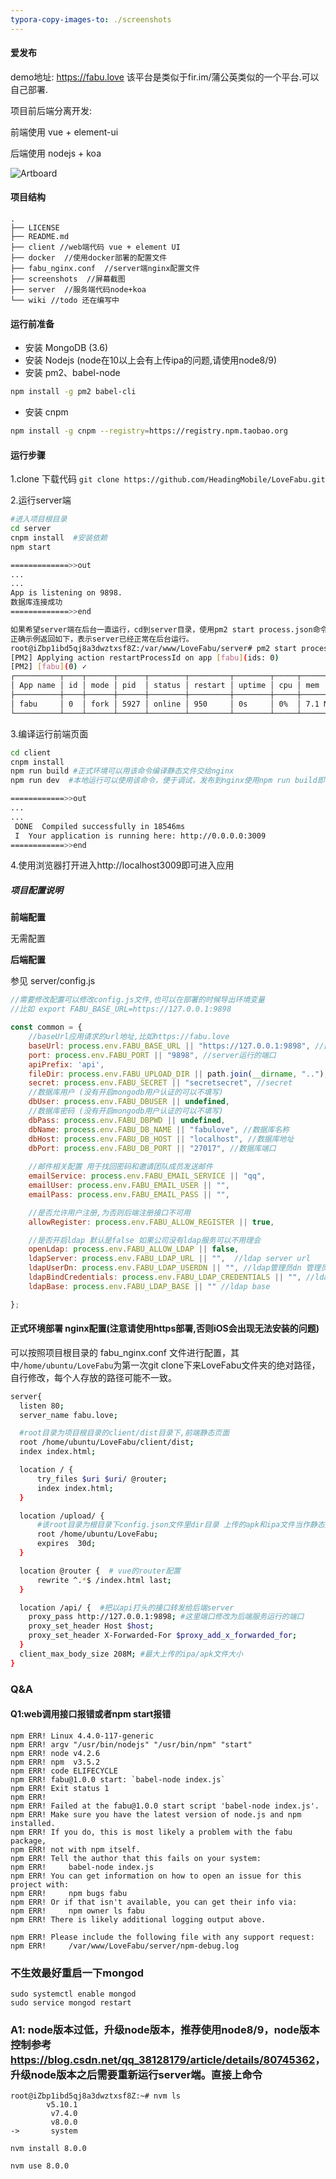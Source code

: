 ```yaml
---
typora-copy-images-to: ./screenshots
---
```


#### 爱发布

demo地址: https://fabu.love
该平台是类似于fir.im/蒲公英类似的一个平台.可以自己部署.



项目前后端分离开发:

前端使用 vue + element-ui

后端使用 nodejs + koa

![Artboard](./screenshots/Artboard.png)

#### 项目结构

```
.
├── LICENSE
├── README.md
├── client //web端代码 vue + element UI
├── docker  //使用docker部署的配置文件
├── fabu_nginx.conf  //server端nginx配置文件
├── screenshots  //屏幕截图
├── server  //服务端代码node+koa
└── wiki //todo 还在编写中
```



#### 运行前准备

* 安装 MongoDB (3.6)
* 安装 Nodejs (node在10以上会有上传ipa的问题,请使用node8/9)
* 安装 pm2、babel-node

```bash
npm install -g pm2 babel-cli
```

* 安装 cnpm

```bash
npm install -g cnpm --registry=https://registry.npm.taobao.org
```

#### 运行步骤

1.clone 下载代码 `git clone https://github.com/HeadingMobile/LoveFabu.git`

2.运行server端

```bash
#进入项目根目录
cd server
cnpm install  #安装依赖
npm start

=============>>out
...
...
App is listening on 9898.
数据库连接成功
=============>>end

如果希望server端在后台一直运行，cd到server目录，使用pm2 start process.json命令即可。
正确示例返回如下，表示server已经正常在后台运行。
root@iZbp1ibd5qj8a3dwztxsf8Z:/var/www/LoveFabu/server# pm2 start process.json
[PM2] Applying action restartProcessId on app [fabu](ids: 0)
[PM2] [fabu](0) ✓
┌──────────┬────┬──────┬──────┬────────┬─────────┬────────┬─────┬──────────┬──────┬──────────┐
│ App name │ id │ mode │ pid  │ status │ restart │ uptime │ cpu │ mem      │ user │ watching │
├──────────┼────┼──────┼──────┼────────┼─────────┼────────┼─────┼──────────┼──────┼──────────┤
│ fabu     │ 0  │ fork │ 5927 │ online │ 950     │ 0s     │ 0%  │ 7.1 MB   │ root │ enabled  │
└──────────┴────┴──────┴──────┴────────┴─────────┴────────┴─────┴──────────┴──────┴──────────┘
```

3.编译运行前端页面

```Bash
cd client
cnpm install
npm run build #正式环境可以用该命令编译静态文件交给nginx
npm run dev  #本地运行可以使用该命令，便于调试，发布到nginx使用npm run build即可，这是一个可选的命令。

============>>out
...
...
 DONE  Compiled successfully in 18546ms                                                
 I  Your application is running here: http://0.0.0.0:3009
============>>end
```

4.使用浏览器打开进入http://localhost3009即可进入应用



##### 项目配置说明

**前端配置**

无需配置

**后端配置**

参见 server/config.js

```javascript
//需要修改配置可以修改config.js文件,也可以在部署的时候导出环境变量
//比如 export FABU_BASE_URL=https://127.0.0.1:9898

const common = {
    //baseUrl应用请求的url地址,比如https://fabu.love
    baseUrl: process.env.FABU_BASE_URL || "https://127.0.0.1:9898", //部署到服务器上https://127.0.0.1:9898改为自己服务器地址(或者域名)+nginx开放的端口。
    port: process.env.FABU_PORT || "9898", //server运行的端口
    apiPrefix: 'api',
    fileDir: process.env.FABU_UPLOAD_DIR || path.join(__dirname, ".."), //上传文件的存放目录
    secret: process.env.FABU_SECRET || "secretsecret", //secret
    //数据库用户 (没有开启mongodb用户认证的可以不填写)
    dbUser: process.env.FABU_DBUSER || undefined,  
    //数据库密码 (没有开启mongodb用户认证的可以不填写)
    dbPass: process.env.FABU_DBPWD || undefined,  
    dbName: process.env.FABU_DB_NAME || "fabulove", //数据库名称
    dbHost: process.env.FABU_DB_HOST || "localhost", //数据库地址
    dbPort: process.env.FABU_DB_PORT || "27017", //数据库端口
	
    //邮件相关配置 用于找回密码和邀请团队成员发送邮件
    emailService: process.env.FABU_EMAIL_SERVICE || "qq", 
    emailUser: process.env.FABU_EMAIL_USER || "", 
    emailPass: process.env.FABU_EMAIL_PASS || "",

    //是否允许用户注册,为否则后端注册接口不可用
    allowRegister: process.env.FABU_ALLOW_REGISTER || true, 

    //是否开启ldap 默认是false 如果公司没有ldap服务可以不用理会
    openLdap: process.env.FABU_ALLOW_LDAP || false, 
    ldapServer: process.env.FABU_LDAP_URL || "",  //ldap server url
    ldapUserDn: process.env.FABU_LDAP_USERDN || "", //ldap管理员dn 管理员用户名
    ldapBindCredentials: process.env.FABU_LDAP_CREDENTIALS || "", //ldap管理员密码
    ldapBase: process.env.FABU_LDAP_BASE || "" //ldap base

};
```





#### 正式环境部署 nginx配置(注意请使用https部署,否则iOS会出现无法安装的问题)

可以按照项目根目录的 fabu_nginx.conf 文件进行配置，其中`/home/ubuntu/LoveFabu`为第一次git clone下来LoveFabu文件夹的绝对路径，自行修改，每个人存放的路径可能不一致。

```bash
server{
  listen 80;
  server_name fabu.love;

  #root目录为项目根目录的client/dist目录下,前端静态页面
  root /home/ubuntu/LoveFabu/client/dist;
  index index.html;

  location / {
      try_files $uri $uri/ @router;
      index index.html;
  }

  location /upload/ {
      #该root目录为根目录下config.json文件里dir目录 上传的apk和ipa文件当作静态文件处理
      root /home/ubuntu/LoveFabu;
      expires  30d;
  }

  location @router {  # vue的router配置
      rewrite ^.*$ /index.html last;
  }

  location /api/ {  #把以api打头的接口转发给后端server
    proxy_pass http://127.0.0.1:9898; #这里端口修改为后端服务运行的端口
    proxy_set_header Host $host;
    proxy_set_header X-Forwarded-For $proxy_add_x_forwarded_for;
  }
  client_max_body_size 208M; #最大上传的ipa/apk文件大小
}
```
### Q&A
#### Q1:web调用接口报错或者npm start报错

```
npm ERR! Linux 4.4.0-117-generic
npm ERR! argv "/usr/bin/nodejs" "/usr/bin/npm" "start"
npm ERR! node v4.2.6
npm ERR! npm  v3.5.2
npm ERR! code ELIFECYCLE
npm ERR! fabu@1.0.0 start: `babel-node index.js`
npm ERR! Exit status 1
npm ERR! 
npm ERR! Failed at the fabu@1.0.0 start script 'babel-node index.js'.
npm ERR! Make sure you have the latest version of node.js and npm installed.
npm ERR! If you do, this is most likely a problem with the fabu package,
npm ERR! not with npm itself.
npm ERR! Tell the author that this fails on your system:
npm ERR!     babel-node index.js
npm ERR! You can get information on how to open an issue for this project with:
npm ERR!     npm bugs fabu
npm ERR! Or if that isn't available, you can get their info via:
npm ERR!     npm owner ls fabu
npm ERR! There is likely additional logging output above.

npm ERR! Please include the following file with any support request:
npm ERR!     /var/www/LoveFabu/server/npm-debug.log

```

### 不生效最好重启一下mongod

```
sudo systemctl enable mongod
sudo service mongod restart
```

### A1: node版本过低，升级node版本，推荐使用node8/9，node版本控制参考 <https://blog.csdn.net/qq_38128179/article/details/80745362>， 升级node版本之后需要重新运行server端。直接上命令
```
root@iZbp1ibd5qj8a3dwztxsf8Z:~# nvm ls
        v5.10.1
         v7.4.0
         v8.0.0
->       system
```
```
nvm install 8.0.0
```
```
nvm use 8.0.0
```




